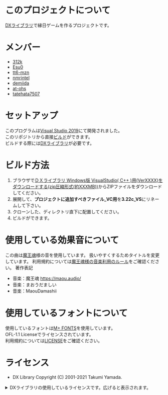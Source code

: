 # このプロジェクトについて
[DXライブラリ](https://dxlib.xsrv.jp/)で縁日ゲームを作るプロジェクトです。

# メンバー
- [312k](https://github.com/312k)
- [Esu0](https://github.com/Esu0)
- [tt6-mzn](https://github.com/tt6-mzn)
- [nmrintel](https://github.com/nmrintel)
- [demiida](https://github.com/demiida)
- [at-ohs](https://github.com/at-ohs)
- [tatehata7507](https://github.com/tatehata7507)

# セットアップ
このプログラムは[Visual Studio 2019](https://visualstudio.microsoft.com/ja/)にて開発されました。<br>
このリポジトリから直接[ビルド](https://docs.microsoft.com/ja-jp/visualstudio/ide/compiling-and-building-in-visual-studio?view=vs-2019)ができます。<br>
ビルドする際には[DXライブラリ](https://dxlib.xsrv.jp/)が必要です。<br>

# ビルド方法
1. ブラウザで[ＤＸライブラリ Windows版 VisualStudio( C++ )用(VerXXXX)をダウンロードする(zip圧縮形式(約XXXMB))](https://dxlib.xsrv.jp/dxdload.html)からZIPファイルをダウンロードしてください。
2. 展開して、**プロジェクトに追加すべきファイル_VC用**を**3.22c_VS**にリネームして下さい。
3. クローンした、ディレクトリ直下に配置してください。
4. ビルドができます。

# 使用している効果音について
この曲は[魔王魂](https://maou.audio/)様の音を使用しています。
扱いやすくするためタイトルを変更しています。
利用規約については[魔王魂様の音楽利用のルール](https://maou.audio/rule/)をご確認ください。
著作表記
- 音楽：魔王魂 https://maou.audio/
- 音楽：まおうだましい
- 音楽：MaouDamashii

# 使用しているフォントについて
使用しているフォントは[M+ FONTS](https://github.com/coz-m/MPLUS_FONTS/)を使用しています。<br>
OFL-1.1 Licenseでライセンスされています。<br>
利用規約については[LICENSE](https://mplusfonts.github.io/#license)をご確認ください。

# ライセンス
- DX Library Copyright (C) 2001-2021 Takumi Yamada.<br>

<details>
<summary>DXライブラリの使用しているライセンスです。広げると表示されます。</summary>

libjpeg Copyright (C) 1991-2013, Thomas G. Lane, Guido Vollbeding.
   this software is based in part on the work of the Independent JPEG Group


   libpng Copyright (C) 2004, 2006-2012 Glenn Randers-Pehrson.
   zlib Copyright (C) 1995-2012 Jean-loup Gailly and Mark Adler.


   libtiff Copyright (c) 1988-1997 Sam Leffler
   libtiff Copyright (c) 1991-1997 Silicon Graphics, Inc.

   Permission to use, copy, modify, distribute, and sell this software and
   its documentation for any purpose is hereby granted without fee, provided
   that (i) the above copyright notices and this permission notice appear in
   all copies of the software and related documentation, and (ii) the names of
   Sam Leffler and Silicon Graphics may not be used in any advertising or
   publicity relating to the software without the specific, prior written
   permission of Sam Leffler and Silicon Graphics.

   THE SOFTWARE IS PROVIDED "AS-IS" AND WITHOUT WARRANTY OF ANY KIND,
   EXPRESS, IMPLIED OR OTHERWISE, INCLUDING WITHOUT LIMITATION, ANY
   WARRANTY OF MERCHANTABILITY OR FITNESS FOR A PARTICULAR PURPOSE.

   IN NO EVENT SHALL SAM LEFFLER OR SILICON GRAPHICS BE LIABLE FOR
   ANY SPECIAL, INCIDENTAL, INDIRECT OR CONSEQUENTIAL DAMAGES OF ANY KIND,
   OR ANY DAMAGES WHATSOEVER RESULTING FROM LOSS OF USE, DATA OR PROFITS,
   WHETHER OR NOT ADVISED OF THE POSSIBILITY OF DAMAGE, AND ON ANY THEORY OF
   LIABILITY, ARISING OUT OF OR IN CONNECTION WITH THE USE OR PERFORMANCE
   OF THIS SOFTWARE.


   libogg Copyright (C) 2002-2009 Xiph.org Foundation

   Redistribution and use in source and binary forms, with or without
   modification, are permitted provided that the following conditions
   are met:

   - Redistributions of source code must retain the above copyright
   notice, this list of conditions and the following disclaimer.

   - Redistributions in binary form must reproduce the above copyright
   notice, this list of conditions and the following disclaimer in the
   documentation and/or other materials provided with the distribution.

   - Neither the name of the Xiph.org Foundation nor the names of its
   contributors may be used to endorse or promote products derived from
   this software without specific prior written permission.

   THIS SOFTWARE IS PROVIDED BY THE COPYRIGHT HOLDERS AND CONTRIBUTORS
   ``AS IS'' AND ANY EXPRESS OR IMPLIED WARRANTIES, INCLUDING, BUT NOT
   LIMITED TO, THE IMPLIED WARRANTIES OF MERCHANTABILITY AND FITNESS FOR
   A PARTICULAR PURPOSE ARE DISCLAIMED. IN NO EVENT SHALL THE FOUNDATION
   OR CONTRIBUTORS BE LIABLE FOR ANY DIRECT, INDIRECT, INCIDENTAL,
   SPECIAL, EXEMPLARY, OR CONSEQUENTIAL DAMAGES (INCLUDING, BUT NOT
   LIMITED TO, PROCUREMENT OF SUBSTITUTE GOODS OR SERVICES; LOSS OF USE,
   DATA, OR PROFITS; OR BUSINESS INTERRUPTION) HOWEVER CAUSED AND ON ANY
   THEORY OF LIABILITY, WHETHER IN CONTRACT, STRICT LIABILITY, OR TORT
   (INCLUDING NEGLIGENCE OR OTHERWISE) ARISING IN ANY WAY OUT OF THE USE
   OF THIS SOFTWARE, EVEN IF ADVISED OF THE POSSIBILITY OF SUCH DAMAGE.


   Opus audio codec
   Copyright 2001-2011 Xiph.Org, Skype Limited, Octasic,
    Jean-Marc Valin, Timothy B. Terriberry,
    CSIRO, Gregory Maxwell, Mark Borgerding,
    Erik de Castro Lopo

   Redistribution and use in source and binary forms, with or without
   modification, are permitted provided that the following conditions
   are met:

   - Redistributions of source code must retain the above copyright
   notice, this list of conditions and the following disclaimer.

   - Redistributions in binary form must reproduce the above copyright
   notice, this list of conditions and the following disclaimer in the
   documentation and/or other materials provided with the distribution.

   - Neither the name of Internet Society, IETF or IETF Trust, nor the
   names of specific contributors, may be used to endorse or promote
   products derived from this software without specific prior written
   permission.

   THIS SOFTWARE IS PROVIDED BY THE COPYRIGHT HOLDERS AND CONTRIBUTORS
   ``AS IS'' AND ANY EXPRESS OR IMPLIED WARRANTIES, INCLUDING, BUT NOT
   LIMITED TO, THE IMPLIED WARRANTIES OF MERCHANTABILITY AND FITNESS FOR
   A PARTICULAR PURPOSE ARE DISCLAIMED. IN NO EVENT SHALL THE COPYRIGHT OWNER
   OR CONTRIBUTORS BE LIABLE FOR ANY DIRECT, INDIRECT, INCIDENTAL, SPECIAL,
   EXEMPLARY, OR CONSEQUENTIAL DAMAGES (INCLUDING, BUT NOT LIMITED TO,
   PROCUREMENT OF SUBSTITUTE GOODS OR SERVICES; LOSS OF USE, DATA, OR
   PROFITS; OR BUSINESS INTERRUPTION) HOWEVER CAUSED AND ON ANY THEORY OF
   LIABILITY, WHETHER IN CONTRACT, STRICT LIABILITY, OR TORT (INCLUDING
   NEGLIGENCE OR OTHERWISE) ARISING IN ANY WAY OUT OF THE USE OF THIS
   SOFTWARE, EVEN IF ADVISED OF THE POSSIBILITY OF SUCH DAMAGE.


   Opusfile
   Copyright (c) 1994-2013 Xiph.Org Foundation and contributors

   Redistribution and use in source and binary forms, with or without
   modification, are permitted provided that the following conditions
   are met:

   - Redistributions of source code must retain the above copyright
   notice, this list of conditions and the following disclaimer.

   - Redistributions in binary form must reproduce the above copyright
   notice, this list of conditions and the following disclaimer in the
   documentation and/or other materials provided with the distribution.

   - Neither the name of the Xiph.Org Foundation nor the names of its
   contributors may be used to endorse or promote products derived from
   this software without specific prior written permission.

   THIS SOFTWARE IS PROVIDED BY THE COPYRIGHT HOLDERS AND CONTRIBUTORS
   ``AS IS'' AND ANY EXPRESS OR IMPLIED WARRANTIES, INCLUDING, BUT NOT
   LIMITED TO, THE IMPLIED WARRANTIES OF MERCHANTABILITY AND FITNESS FOR
   A PARTICULAR PURPOSE ARE DISCLAIMED. IN NO EVENT SHALL THE FOUNDATION
   OR CONTRIBUTORS BE LIABLE FOR ANY DIRECT, INDIRECT, INCIDENTAL,
   SPECIAL, EXEMPLARY, OR CONSEQUENTIAL DAMAGES (INCLUDING, BUT NOT
   LIMITED TO, PROCUREMENT OF SUBSTITUTE GOODS OR SERVICES; LOSS OF USE,
   DATA, OR PROFITS; OR BUSINESS INTERRUPTION) HOWEVER CAUSED AND ON ANY
   THEORY OF LIABILITY, WHETHER IN CONTRACT, STRICT LIABILITY, OR TORT
   (INCLUDING NEGLIGENCE OR OTHERWISE) ARISING IN ANY WAY OUT OF THE USE
   OF THIS SOFTWARE, EVEN IF ADVISED OF THE POSSIBILITY OF SUCH DAMAGE.


   Mersenne Twister
   Copyright (C) 1997 - 2002, Makoto Matsumoto and Takuji Nishimura,
   All rights reserved.

   Redistribution and use in source and binary forms, with or without
   modification, are permitted provided that the following conditions
   are met:

   1. Redistributions of source code must retain the above copyright
   notice, this list of conditions and the following disclaimer.

   2. Redistributions in binary form must reproduce the above copyright
   notice, this list of conditions and the following disclaimer in the
   documentation and/or other materials provided with the distribution.

   3. The name of the author may not be used to endorse or promote products
   derived from this software without specific prior written permission.

   THIS SOFTWARE IS PROVIDED BY THE AUTHOR ``AS IS'' AND ANY EXPRESS OR
   IMPLIED WARRANTIES, INCLUDING, BUT NOT LIMITED TO, THE IMPLIED WARRANTIES
   OF MERCHANTABILITY AND FITNESS FOR A PARTICULAR PURPOSE ARE DISCLAIMED.
   IN NO EVENT SHALL THE AUTHOR BE LIABLE FOR ANY DIRECT, INDIRECT,
   INCIDENTAL, SPECIAL, EXEMPLARY, OR CONSEQUENTIAL DAMAGES (INCLUDING, BUT
   NOT LIMITED TO, PROCUREMENT OF SUBSTITUTE GOODS OR SERVICES; LOSS OF USE,
   DATA, OR PROFITS; OR BUSINESS INTERRUPTION) HOWEVER CAUSED AND ON ANY
   THEORY OF LIABILITY, WHETHER IN CONTRACT, STRICT LIABILITY, OR TORT
   (INCLUDING NEGLIGENCE OR OTHERWISE) ARISING IN ANY WAY OUT OF THE USE OF
   THIS SOFTWARE, EVEN IF ADVISED OF THE POSSIBILITY OF SUCH DAMAGE.


   Bullet Copyright (c) 2003-2006 Erwin Coumans.

</details>